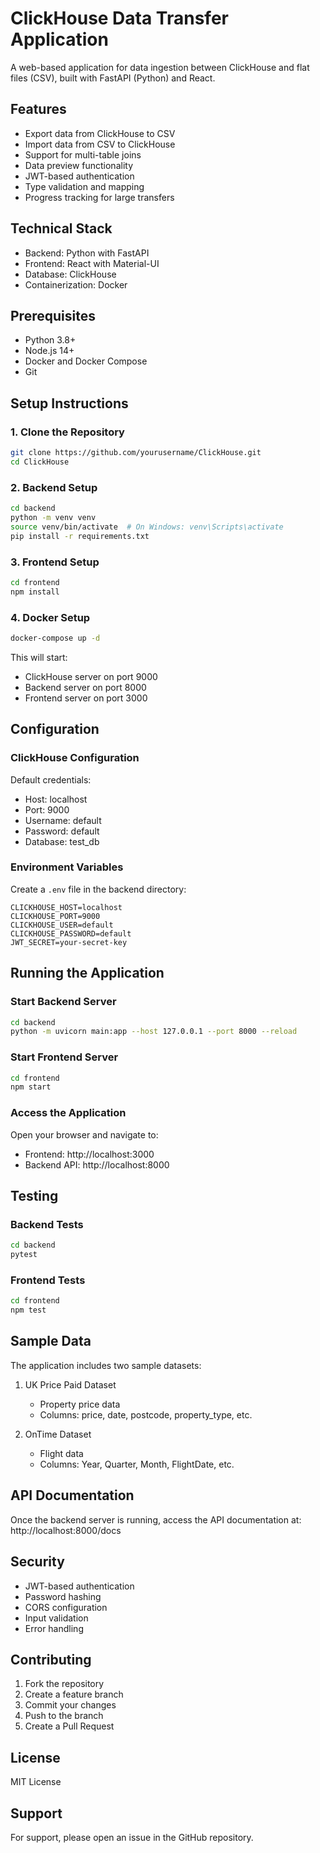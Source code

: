# ClickHouse Data Transfer Application

A web-based application for data ingestion between ClickHouse and flat files (CSV), built with FastAPI (Python) and React.

## Features

- Export data from ClickHouse to CSV
- Import data from CSV to ClickHouse
- Support for multi-table joins
- Data preview functionality
- JWT-based authentication
- Type validation and mapping
- Progress tracking for large transfers

## Technical Stack

- Backend: Python with FastAPI
- Frontend: React with Material-UI
- Database: ClickHouse
- Containerization: Docker

## Prerequisites

- Python 3.8+
- Node.js 14+
- Docker and Docker Compose
- Git

## Setup Instructions

### 1. Clone the Repository

```bash
git clone https://github.com/yourusername/ClickHouse.git
cd ClickHouse
```

### 2. Backend Setup

```bash
cd backend
python -m venv venv
source venv/bin/activate  # On Windows: venv\Scripts\activate
pip install -r requirements.txt
```

### 3. Frontend Setup

```bash
cd frontend
npm install
```

### 4. Docker Setup

```bash
docker-compose up -d
```

This will start:
- ClickHouse server on port 9000
- Backend server on port 8000
- Frontend server on port 3000

## Configuration

### ClickHouse Configuration

Default credentials:
- Host: localhost
- Port: 9000
- Username: default
- Password: default
- Database: test_db

### Environment Variables

Create a `.env` file in the backend directory:

```env
CLICKHOUSE_HOST=localhost
CLICKHOUSE_PORT=9000
CLICKHOUSE_USER=default
CLICKHOUSE_PASSWORD=default
JWT_SECRET=your-secret-key
```

## Running the Application

### Start Backend Server

```bash
cd backend
python -m uvicorn main:app --host 127.0.0.1 --port 8000 --reload
```

### Start Frontend Server

```bash
cd frontend
npm start
```

### Access the Application

Open your browser and navigate to:
- Frontend: http://localhost:3000
- Backend API: http://localhost:8000

## Testing

### Backend Tests

```bash
cd backend
pytest
```

### Frontend Tests

```bash
cd frontend
npm test
```

## Sample Data

The application includes two sample datasets:

1. UK Price Paid Dataset
   - Property price data
   - Columns: price, date, postcode, property_type, etc.

2. OnTime Dataset
   - Flight data
   - Columns: Year, Quarter, Month, FlightDate, etc.

## API Documentation

Once the backend server is running, access the API documentation at:
http://localhost:8000/docs

## Security

- JWT-based authentication
- Password hashing
- CORS configuration
- Input validation
- Error handling

## Contributing

1. Fork the repository
2. Create a feature branch
3. Commit your changes
4. Push to the branch
5. Create a Pull Request

## License

MIT License

## Support

For support, please open an issue in the GitHub repository. 